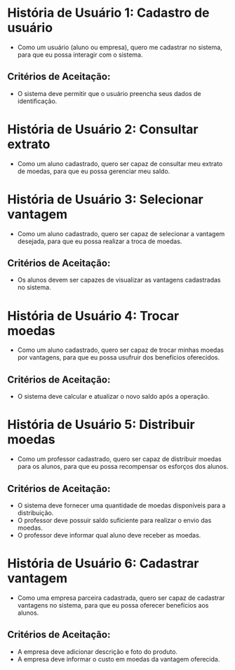 # História de Usuário 1: Cadastro de usuário

- Como um usuário (aluno ou empresa), quero me cadastrar no sistema, para que eu possa interagir com o sistema.

## Critérios de Aceitação:

- O sistema deve permitir que o usuário preencha seus dados de identificação.

# História de Usuário 2: Consultar extrato

- Como um aluno cadastrado, quero ser capaz de consultar meu extrato de moedas, para que eu possa gerenciar meu saldo.

# História de Usuário 3: Selecionar vantagem

- Como um aluno cadastrado, quero ser capaz de selecionar a vantagem desejada, para que eu possa realizar a troca de moedas.

## Critérios de Aceitação:
- Os alunos devem ser capazes de visualizar as vantagens cadastradas no sistema.

# História de Usuário 4: Trocar moedas

- Como um aluno cadastrado, quero ser capaz de trocar minhas moedas por vantagens, para que eu possa usufruir dos benefícios oferecidos.

## Critérios de Aceitação:

- O sistema deve calcular e atualizar o novo saldo após a operação.


# História de Usuário 5: Distribuir moedas

- Como um professor cadastrado, quero ser capaz de distribuir moedas para os alunos, para que eu possa recompensar os esforços dos alunos.

## Critérios de Aceitação:

- O sistema deve fornecer uma quantidade de moedas disponíveis para a distribuição.
- O professor deve possuir saldo suficiente para realizar o envio das moedas.
- O professor deve informar qual aluno deve receber as moedas.

# História de Usuário 6: Cadastrar vantagem

- Como uma empresa parceira cadastrada, quero ser capaz de cadastrar vantagens no sistema, para que eu possa oferecer benefícios aos alunos.

## Critérios de Aceitação:

- A empresa deve adicionar descrição e foto do produto.
- A empresa deve informar o custo em moedas da vantagem oferecida.
